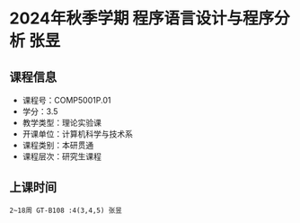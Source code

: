 # 2024年秋季学期 程序语言设计与程序分析 张昱






## 课程信息

- 课程号：COMP5001P.01
- 学分：3.5
- 教学类型：理论实验课
- 开课单位：计算机科学与技术系
- 课程类别：本研贯通
- 课程层次：研究生课程

## 上课时间

```
2~18周 GT-B108 :4(3,4,5) 张昱
```

